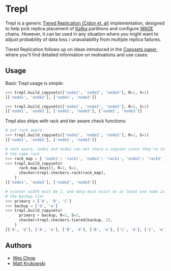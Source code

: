 Trepl
====

Trepl is a generic
[Tiered Replication (Cidon et. al)](https://www.usenix.org/conference/atc15/technical-session/presentation/cidon)
implementation, designed to help pick replica placement of
[Kafka](http://kafka.apache.org/) partitions and configure
[WADE](https://github.com/chartbeat-labs/wade) chains. However, it can
be used in any situation where you might want to adjust probability of
data loss / unavailability from multiple replica failures.

Tiered Replication follows up on ideas introduced in the
[Copysets paper](https://www.usenix.org/conference/atc13/technical-sessions/presentation/cidon),
where you'll find detailed information on motivations and use cases:


Usage
----

Basic Trepl usage is simple:

```python
>>> trepl.build_copysets(['node1', 'node2', 'node3'], R=2, S=1)
[['node1', 'node2'], ['node1', 'node3']]

>>> trepl.build_copysets(['node1', 'node2', 'node3'], R=2, S=2)
[['node1', 'node2'], ['node1', 'node3'], ['node2', 'node3']]
```

Trepl also ships with rack and tier aware check functions:

```python
# not rack aware
>>> trepl.build_copysets(['node1', 'node2', 'node3'], R=2, S=1)
[['node1', 'node2'], ['node1', 'node3']]

# rack aware, node1 and node2 can not share a copyset since they're in
# the same rack
>>> rack_map = { 'node1': 'rack1', 'node2': 'rack1', 'node3': 'rack3' }
>>> trepl.build_copysets(
      rack_map.keys(), R=2, S=1,
      checker=trepl.checkers.rack(rack_map),
    )
[['node1', 'node3'], ['node2', 'node3']]

# scatter width must be 2, and data must exist on at least one node in
# the backup tier
>>> primary = ['A', 'B', 'C']
>>> backup = ['d', 'e']
>>> trepl.build_copysets(
      primary + backup, R=2, S=2,
      checker=trepl.checkers.tiered(backup, 2),
    )
[['A', 'd'], ['A', 'e'], ['B', 'd'], ['B', 'e'], ['C', 'd'], ['C', 'e']]
```


Authors
----

- [Wes Chow](https://github.com/wesc)
- [Matt Krukowski](https://github.com/krukowski)
